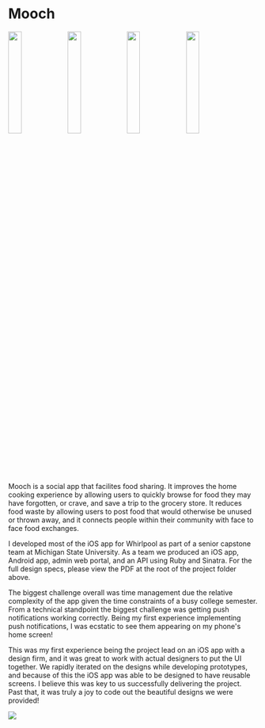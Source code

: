 # Mooch

<img src="https://cloud.githubusercontent.com/assets/7013639/26518830/d9f141ea-427d-11e7-9416-4a274c134c07.png" width="23%"></img> <img src="https://cloud.githubusercontent.com/assets/7013639/26518829/d2f978bc-427d-11e7-860c-ea354c4d7b47.png" width="23%"></img> <img src="https://cloud.githubusercontent.com/assets/7013639/26518832/df7f0ff2-427d-11e7-8785-cb2f74d5b492.png" width="23%"></img> <img src="https://cloud.githubusercontent.com/assets/7013639/26518834/e3b80f4c-427d-11e7-8b47-92b35f5b33d4.png" width="23%"></img>

Mooch is a social app that facilites food sharing. It improves the home cooking experience by allowing users to quickly browse for food they may have forgotten, or crave, and save a trip to the grocery store. It reduces food waste by allowing users to post food that would otherwise be unused or thrown away, and it connects people within their community with face to face food exchanges.

I developed most of the iOS app for Whirlpool as part of a senior capstone team at Michigan State University. As a team we produced an iOS app, Android app, admin web portal, and an API using Ruby and Sinatra. For the full design specs, please view the PDF at the root of the project folder above.

The biggest challenge overall was time management due the relative complexity of the app given the time constraints of a busy college semester. From a technical standpoint the biggest challenge was getting push notifications working correctly. Being my first experience implementing push notifications, I was ecstatic to see them appearing on my phone's home screen!

This was my first experience being the project lead on an iOS app with a design firm, and it was great to work with actual designers to put the UI together. We rapidly iterated on the designs while developing prototypes, and because of this the iOS app was able to be designed to have reusable screens. I believe this was key to us successfully delivering the project. Past that, it was truly a joy to code out the beautiful designs we were provided!

<img src="https://cloud.githubusercontent.com/assets/7013639/26518951/b9fd9756-427f-11e7-95eb-26fee59683d1.png"></img>
